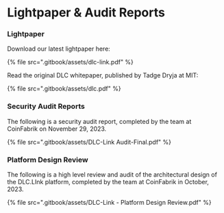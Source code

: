 # Lightpaper & Audit Reports

### Lightpaper

Download our latest lightpaper here:

{% file src=".gitbook/assets/dlc-link.pdf" %}

Read the original DLC whitepaper, published by Tadge Dryja at MIT:

{% file src=".gitbook/assets/dlc.pdf" %}

### Security Audit Reports

The following is a security audit report, completed by the team at CoinFabrik on November 29, 2023.

{% file src=".gitbook/assets/DLC-Link Audit-Final.pdf" %}

### Platform Design Review

The following is a high level review and audit of the architectural design of the DLC.LInk platform, completed by the team at CoinFabrik in October, 2023.

{% file src=".gitbook/assets/DLC-Link - Platform Design Review.pdf" %}
